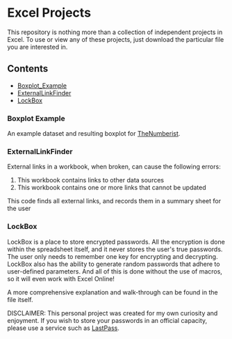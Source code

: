 # Excel Projects

This repository is nothing more than a collection of independent projects in Excel. To use or view 
any of these projects, just download the particular file you are interested in.

## Contents

* [Boxplot_Example](#boxplot-example)
* [ExternalLinkFinder](#externallinkfinder)
* [LockBox](#lockbox)

### Boxplot Example

An example dataset and resulting boxplot for [TheNumberist](https://thenumberist.wordpress.com/2018/02/20/how-to-make-a-boxplot-in-excel/).

### ExternalLinkFinder

External links in a workbook, when broken, can cause the following errors:

1. This workbook contains links to other data sources
2. This workbook contains one or more links that cannot be updated

This code finds all external links, and records them in a summary sheet for the user

### LockBox

LockBox is a place to store encrypted passwords. All the encryption is done within the spreadsheet
itself, and it never stores the user's true passwords. The user only needs to remember one key for 
encrypting and decrypting. LockBox also has the ability to generate random passwords that adhere 
to user-defined parameters. And all of this is done without the use of macros, so it will even work
with Excel Online!

A more comprehensive explanation and walk-through can be found in the file itself.

DISCLAIMER: This personal project was created for my own curiosity and enjoyment. If you 
wish to store your passwords in an official capacity, please use a service such as 
[LastPass](https://www.lastpass.com/).
